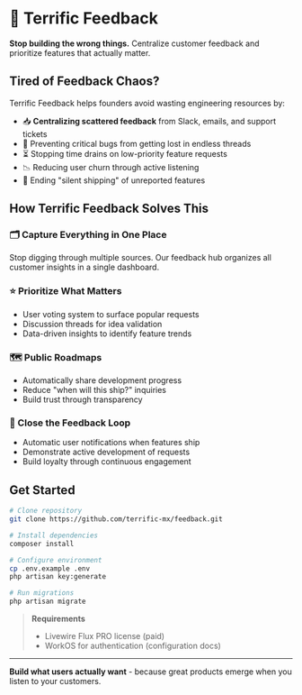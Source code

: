 # 🚀 Terrific Feedback
**Stop building the wrong things.** Centralize customer feedback and prioritize features that actually matter.

[//]: # (Add hero screenshot here: app-dashboard.png)

## Tired of Feedback Chaos?
Terrific Feedback helps founders avoid wasting engineering resources by:
- 📥 **Centralizing scattered feedback** from Slack, emails, and support tickets
- 🚫 Preventing critical bugs from getting lost in endless threads
- ⏳ Stopping time drains on low-priority feature requests
- 📉 Reducing user churn through active listening
- 📢 Ending "silent shipping" of unreported features

## How Terrific Feedback Solves This
### 🗂️ Capture Everything in One Place
Stop digging through multiple sources. Our feedback hub organizes all customer insights in a single dashboard.

[//]: # (Add screenshot: feedback-collection-ui.png)

### ⭐ Prioritize What Matters
- User voting system to surface popular requests
- Discussion threads for idea validation
- Data-driven insights to identify feature trends

[//]: # (Add screenshot: voting-system.png)

### 🗺️ Public Roadmaps
- Automatically share development progress
- Reduce "when will this ship?" inquiries
- Build trust through transparency

[//]: # (Add screenshot: public-roadmap.png)

### 🔁 Close the Feedback Loop
- Automatic user notifications when features ship
- Demonstrate active development of requests
- Build loyalty through continuous engagement

[//]: # (Add screenshot: notification-example.png)

## Get Started
```bash
# Clone repository
git clone https://github.com/terrific-mx/feedback.git

# Install dependencies
composer install

# Configure environment
cp .env.example .env
php artisan key:generate

# Run migrations
php artisan migrate
```

> **Requirements**
> - Livewire Flux PRO license (paid)
> - WorkOS for authentication (configuration docs)

---

**Build what users actually want** - because great products emerge when you listen to your customers.
